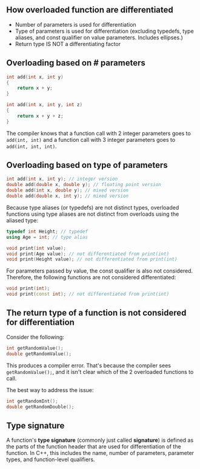 ## How overloaded function are differentiated
- Number of parameters is used for differentiation
- Type of parameters is used for differentiation (excluding typedefs, type aliases, and const qualifier on value parameters. Includes ellipses.)
- Return type IS NOT a differentiating factor

## Overloading based on # parameters

```cpp
int add(int x, int y)
{
    return x + y;
}

int add(int x, int y, int z)
{
    return x + y + z;
}
```

The compiler knows that a function call with 2 integer parameters goes to `add(int, int)` and a function call with 3 integer parameters goes to `add(int, int, int)`.

## Overloading based on type of parameters

```cpp
int add(int x, int y); // integer version
double add(double x, double y); // floating point version
double add(int x, double y); // mixed version
double add(double x, int y); // mixed version
```

Because type aliases (or typedefs) are not distinct types, overloaded functions using type aliases are not distinct from overloads using the aliased type:

```cpp
typedef int Height; // typedef
using Age = int; // type alias

void print(int value);
void print(Age value); // not differentiated from print(int)
void print(Height value); // not differentiated from print(int)
```

For parameters passed by value, the const qualifier is also not considered. Therefore, the following functions are not considered differentiated:
```cpp
void print(int);
void print(const int); // not differentiated from print(int)
```

## The return type of a function is not considered for differentiation

Consider the following:
```cpp
int getRandomValue();
double getRandomValue();
```

This produces a compiler error. That's because the compiler sees `getRandomValue();`, and it isn't clear which of the 2 overloaded functions to call.

The best way to address the issue:
```cpp
int getRandomInt();
double getRandomDouble();
```

## Type signature

A function's **type signature** (commonly just called **signature**) is defined as the parts of the function header that are used for differentiation of the function. In C++, this includes the name, number of parameters, parameter types, and function-level qualifiers.

